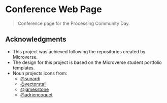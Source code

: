 # Conference Web Page

> Conference page for the Processing Community Day.

## Acknowledgments

- This project was achieved following the repositories created by Microverse.
- The design for this project is based on the Microverse student portfolio templates.
- Noun projects icons from:
  - [@sunardi](https://thenounproject.com/Noplubery/)
  - [@vectorstall](https://thenounproject.com/vectorstall/)
  - [@jamesstone](https://thenounproject.com/jistone/)
  - [@adriencoquet](https://thenounproject.com/coquet_adrien/)
